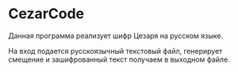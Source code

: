 # CezarCode

Данная программа реализует шифр Цезаря на русском языке.

На вход подается русскоязычный текстовый файл, генерирует смещение и зашифрованный текст получаем в выходном файле.
